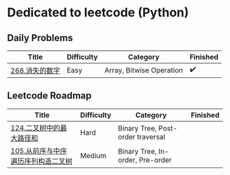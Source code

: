 # Dedicated to leetcode (Python)

## Daily Problems

| Title | Difficulty | Category | Finished |
|----|----|----|----|
|[268.消失的数字](https://leetcode-cn.com/problems/missing-number/)| Easy | Array, Bitwise Operation | :heavy_check_mark: |

## Leetcode Roadmap

| Title | Difficulty | Category | Finished |
|----|----|----|----|
|[124.二叉树中的最大路径和](https://leetcode-cn.com/problems/binary-tree-maximum-path-sum/)| Hard | Binary Tree, Post-order traversal |  |
|[105.从前序与中序遍历序列构造二叉树](https://leetcode-cn.com/problems/construct-binary-tree-from-preorder-and-inorder-traversal/)| Medium | Binary Tree, In-order, Pre-order |  |
